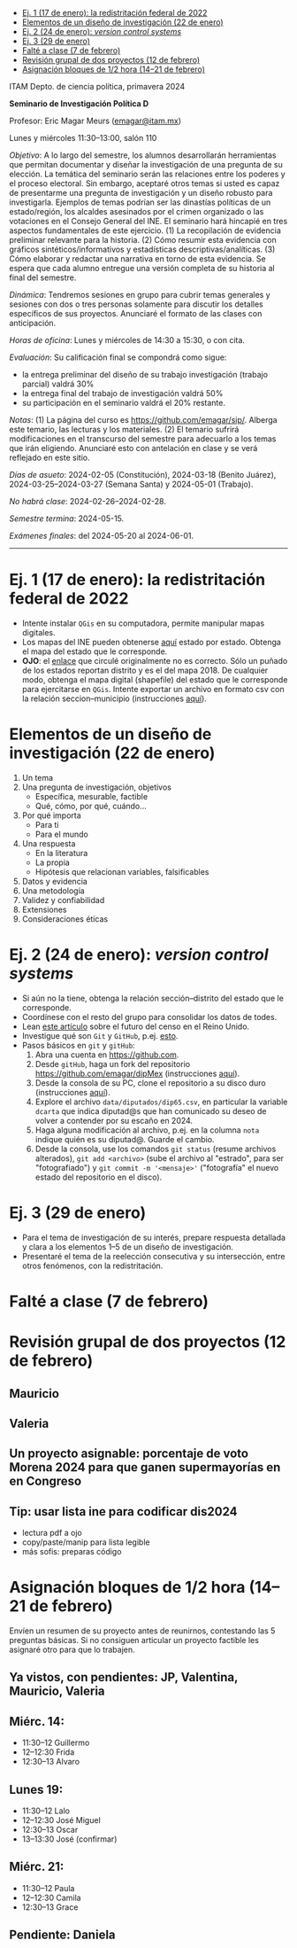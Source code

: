 - [Ej. 1 (17 de enero): la redistritación federal de 2022](#org1fa2114)
- [Elementos de un diseño de investigación (22 de enero)](#org64e9cc9)
- [Ej. 2 (24 de enero): *version control systems*](#org8d7ba4d)
- [Ej. 3 (29 de enero)](#org53514b1)
- [Falté a clase (7 de febrero)](#orgb39b822)
- [Revisión grupal de dos proyectos (12 de febrero)](#org9f25869)
- [Asignación bloques de $1/2$ hora (14&#x2013;21 de febrero)](#org0505e70)

<a id="orga8e806c"></a>

ITAM Depto. de ciencia política, primavera 2024

**Seminario de Investigación Política D**

Profesor: Eric Magar Meurs ([emagar@itam.mx](mailto:emagar@itam.mx))

Lunes y miércoles 11:30&#x2013;13:00, salón 110

*Objetivo*: A lo largo del semestre, los alumnos desarrollarán herramientas que permitan documentar y diseñar la investigación de una pregunta de su elección. La temática del seminario serán las relaciones entre los poderes y el proceso electoral. Sin embargo, aceptaré otros temas si usted es capaz de presentarme una pregunta de investigación y un diseño robusto para investigarla. Ejemplos de temas podrían ser las dinastías políticas de un estado/región, los alcaldes asesinados por el crimen organizado o las votaciones en el Consejo General del INE. El seminario hará hincapié en tres aspectos fundamentales de este ejercicio. (1) La recopilación de evidencia preliminar relevante para la historia. (2) Cómo resumir esta evidencia con gráficos sintéticos/informativos y estadísticas descriptivas/analíticas. (3) Cómo elaborar y redactar una narrativa en torno de esta evidencia. Se espera que cada alumno entregue una versión completa de su historia al final del semestre.

*Dinámica*: Tendremos sesiones en grupo para cubrir temas generales y sesiones con dos o tres personas solamente para discutir los detalles específicos de sus proyectos. Anunciaré el formato de las clases con anticipación.

*Horas de oficina*: Lunes y miércoles de 14:30 a 15:30, o con cita.

*Evaluación*: Su calificación final se compondrá como sigue:

-   la entrega preliminar del diseño de su trabajo investigación (trabajo parcial) valdrá 30%
-   la entrega final del trabajo de investigación valdrá 50%
-   su participación en el seminario valdrá el 20% restante.

*Notas*: (1) La página del curso es <https://github.com/emagar/sip/>. Alberga este temario, las lecturas y los materiales. (2) El temario sufrirá modificaciones en el transcurso del semestre para adecuarlo a los temas que irán eligiendo. Anunciaré esto con antelación en clase y se verá reflejado en este sitio.

*Días de asueto*: 2024-02-05 (Constitución), 2024-03-18 (Benito Juárez), 2024-03-25&#x2013;2024-03-27 (Semana Santa) y 2024-05-01 (Trabajo).

*No habrá clase*: 2024-02-26&#x2013;2024-02-28.

*Semestre termina*: 2024-05-15.

*Exámenes finales*: del 2024-05-20 al 2024-06-01.

---


<a id="org1fa2114"></a>

# Ej. 1 (17 de enero): la redistritación federal de 2022

-   Intente instalar `QGis` en su computadora, permite manipular mapas digitales.
-   Los mapas del INE pueden obtenerse [aquí](https://cartografia.ife.org.mx/sige7/?mapoteca=catalogo&CMDEF) estado por estado. Obtenga el mapa del estado que le corresponde.
-   **OJO**: el [enlace](https://cartografia.ife.org.mx/sige7/?distritacion2021=eceg) que circulé originalmente no es correcto. Sólo un puñado de los estados reportan distrito y es el del mapa 2018. De cualquier modo, obtenga el mapa digital (shapefile) del estado que le corresponde para ejercitarse en `QGis`. Intente exportar un archivo en formato csv con la relación seccion&#x2013;municipio (instrucciones [aquí](https://mapscaping.com/attribute-table-to-excel-in-qgis/)).


<a id="org64e9cc9"></a>

# Elementos de un diseño de investigación (22 de enero)

1.  Un tema
2.  Una pregunta de investigación, objetivos
    -   Específica, mesurable, factible
    -   Qué, cómo, por qué, cuándo&#x2026;
3.  Por qué importa
    -   Para ti
    -   Para el mundo
4.  Una respuesta
    -   En la literatura
    -   La propia
    -   Hipótesis que relacionan variables, falsificables
5.  Datos y evidencia
6.  Una metodología
7.  Validez y confiabilidad
8.  Extensiones
9.  Consideraciones éticas


<a id="org8d7ba4d"></a>

# Ej. 2 (24 de enero): *version control systems*

-   Si aún no la tiene, obtenga la relación sección&#x2013;distrito del estado que le corresponde.
-   Coordínese con el resto del grupo para consolidar los datos de todes.
-   Lean [este artículo](./lit/economist-UK-census-13jan2024.pdf) sobre el futuro del censo en el Reino Unido.
-   Investigue qué son `Git` y `GitHub`, p.ej. [esto](https://happygitwithr.com/).
-   Pasos básicos en `git` y `gitHub`:
    1.  Abra una cuenta en <https://github.com>.
    2.  Desde `gitHub`, haga un fork del repositorio <https://github.com/emagar/dipMex> (instrucciones [aquí](https://docs.github.com/en/pull-requests/collaborating-with-pull-requests/working-with-forks/fork-a-repo)).
    3.  Desde la consola de su PC, clone el repositorio a su disco duro (instrucciones [aquí](https://github.com/git-guides/git-clone)).
    4.  Explore el archivo `data/diputados/dip65.csv`, en particular la variable `dcarta` que indica diputad@s que han comunicado su deseo de volver a contender por su escaño en 2024.
    5.  Haga alguna modificación al archivo, p.ej. en la columna `nota` indique quién es su diputad@. Guarde el cambio.
    6.  Desde la consola, use los comandos `git status` (resume archivos alterados), `git add <archivo>` (sube el archivo al "estrado", para ser "fotografiado") y `git commit -m '<mensaje>'` ("fotografía" el nuevo estado del repositorio en el disco).


<a id="org53514b1"></a>

# Ej. 3 (29 de enero)

-   Para el tema de investigación de su interés, prepare respuesta detallada y clara a los elementos 1&#x2013;5 de un diseño de investigación.
-   Presentaré el tema de la reelección consecutiva y su intersección, entre otros fenómenos, con la redistritación.


<a id="orgb39b822"></a>

# Falté a clase (7 de febrero)


<a id="org9f25869"></a>

# Revisión grupal de dos proyectos (12 de febrero)


## Mauricio


## Valeria


## Un proyecto asignable: porcentaje de voto Morena 2024 para que ganen supermayorías en en Congreso


## Tip: usar lista ine para codificar dis2024

-   lectura pdf a ojo
-   copy/paste/manip para lista legible
-   más sofis: preparas código


<a id="org0505e70"></a>

# Asignación bloques de $1/2$ hora (14&#x2013;21 de febrero)

Envíen un resumen de su proyecto antes de reunirnos, contestando las 5 preguntas básicas. Si no consiguen articular un proyecto factible les asignaré otro para que lo trabajen.


## Ya vistos, con pendientes: JP, Valentina, Mauricio, Valeria


## Miérc. 14:

-   11:30&#x2013;12 Guillermo
-   12&#x2013;12:30 Frida
-   12:30&#x2013;13 Alvaro


## Lunes 19:

-   11:30&#x2013;12 Lalo
-   12&#x2013;12:30 José Miguel
-   12:30&#x2013;13 Oscar
-   13&#x2013;13:30 José (confirmar)


## Miérc. 21:

-   11:30&#x2013;12 Paula
-   12&#x2013;12:30 Camila
-   12:30&#x2013;13 Grace


## Pendiente: Daniela
